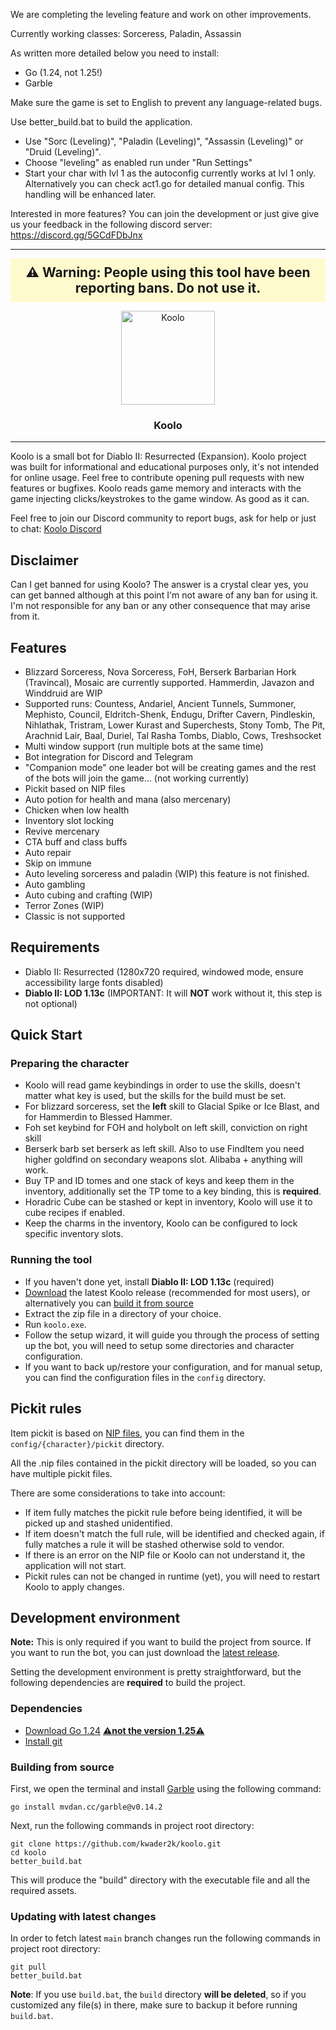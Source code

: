 We are completing the leveling feature and work on other improvements.

Currently working classes: Sorceress, Paladin, Assassin

As written more detailed below you need to install:

- Go (1.24, not 1.25!)
- Garble

Make sure the game is set to English to prevent any language-related bugs.

Use better_build.bat to build the application.

- Use "Sorc (Leveling)", "Paladin (Leveling)", "Assassin (Leveling)" or "Druid (Leveling)".
- Choose "leveling" as enabled run under "Run Settings"
- Start your char with lvl 1 as the autoconfig currently works at lvl 1 only. Alternatively you can check act1.go for detailed manual config. This handling will be enhanced later.

Interested in more features? You can join the development or just give give us your feedback in the following discord server: https://discord.gg/5GCdFDbJnx

---
<div style="background-color: #FFFACD; padding: 10px; border-radius: 5px; text-align: center">
  <h2 style="margin: 0;">⚠️ Warning: People using this tool have been reporting bans. Do not use it.</h2>
</div>
<p align="center">
  <img src="assets/koolo.webp" alt="Koolo" width="150">
</p>
<h3 align="center">Koolo</h3>

---

Koolo is a small bot for Diablo II: Resurrected (Expansion). Koolo project was built for informational and educational purposes
only, it's not intended for online usage. Feel free to contribute opening pull requests with new features or bugfixes.
Koolo reads game memory and interacts with the game injecting clicks/keystrokes to the game window. As good as it can.

Feel free to join our Discord community to report bugs, ask for help or just to chat: [Koolo Discord]( https://discord.gg/zgFMyzAFHE)

## Disclaimer
Can I get banned for using Koolo? The answer is a crystal clear yes, you can get banned although at this point I'm
not aware of any ban for using it. I'm not responsible for any ban or any other consequence that may arise from it.

## Features
- Blizzard Sorceress, Nova Sorceress, FoH, Berserk Barbarian Hork (Travincal), Mosaic are currently supported. Hammerdin, Javazon and Winddruid are WIP
- Supported runs: Countess, Andariel, Ancient Tunnels, Summoner, Mephisto, Council, Eldritch-Shenk, Endugu, Drifter Cavern, Pindleskin, Nihlathak,
  Tristram, Lower Kurast and Superchests, Stony Tomb, The Pit, Arachnid Lair, Baal, Duriel, Tal Rasha Tombs, Diablo, Cows, Treshsocket
- Multi window support (run multiple bots at the same time)
- Bot integration for Discord and Telegram
- "Companion mode" one leader bot will be creating games and the rest of the bots will join the game... (not working currently)
- Pickit based on NIP files
- Auto potion for health and mana (also mercenary)
- Chicken when low health
- Inventory slot locking
- Revive mercenary
- CTA buff and class buffs
- Auto repair
- Skip on immune
- Auto leveling sorceress and paladin (WIP) this feature is not finished.
- Auto gambling
- Auto cubing and crafting (WIP)
- Terror Zones (WIP)
- Classic is not supported

## Requirements
- Diablo II: Resurrected (1280x720 required, windowed mode, ensure accessibility large fonts disabled)
- **Diablo II: LOD 1.13c** (IMPORTANT: It will **NOT** work without it, this step is not optional)

## Quick Start
### Preparing the character
- Koolo will read game keybindings in order to use the skills, doesn't matter what key is used, but the skills for the build must be set.
- For blizzard sorceress, set the **left** skill to Glacial Spike or Ice Blast, and for Hammerdin to Blessed Hammer.
- Foh set keybind for FOH and holybolt on left skill, conviction on right skill
- Berserk barb set berserk as left skill. Also to use FindItem you need higher goldfind on secondary weapons slot. Alibaba + anything will work.
- Buy TP and ID tomes and one stack of keys and keep them in the inventory, additionally set the TP tome to a key binding, this is **required**.
- Horadric Cube can be stashed or kept in inventory, Koolo will use it to cube recipes if enabled.
- Keep the charms in the inventory, Koolo can be configured to lock specific inventory slots.

### Running the tool
- If you haven't done yet, install **Diablo II: LOD 1.13c** (required)
- [Download](https://github.com/hectorgimenez/koolo/releases) the latest Koolo release (recommended for most users), or alternatively you can [build it from source](#development-environment)
- Extract the zip file in a directory of your choice.
- Run `koolo.exe`.
- Follow the setup wizard, it will guide you through the process of setting up the bot, you will need to setup some directories and character configuration.
- If you want to back up/restore your configuration, and for manual setup, you can find the configuration files in the `config` directory.

## Pickit rules
Item pickit is based on [NIP files](https://github.com/blizzhackers/pickits/blob/master/NipGuide.md), you can find them in the `config/{character}/pickit` directory.

All the .nip files contained in the pickit directory will be loaded, so you can have multiple pickit files.

There are some considerations to take into account:
- If item fully matches the pickit rule before being identified, it will be picked up and stashed unidentified.
- If item doesn't match the full rule, will be identified and checked again, if fully matches a rule it will be stashed otherwise sold to vendor.
- If there is an error on the NIP file or Koolo can not understand it, the application will not start.
- Pickit rules can not be changed in runtime (yet), you will need to restart Koolo to apply changes.

## Development environment
**Note:** This is only required if you want to build the project from source. If you want to run the bot, you can just download the [latest release](https://github.com/hectorgimenez/koolo/releases).

Setting the development environment is pretty straightforward, but the following dependencies are **required** to build the project.

### Dependencies
- [Download Go 1.24](https://go.dev/dl/) <ins>⚠️**not the version 1.25**⚠️</ins> 
- [Install git](https://gitforwindows.org/)

### Building from source

First, we open the terminal and install [Garble](https://github.com/burrowers/garble) using the following command:
```shell
go install mvdan.cc/garble@v0.14.2
```

Next, run the following commands in project root directory:
```shell
git clone https://github.com/kwader2k/koolo.git
cd koolo
better_build.bat
```
This will produce the "build" directory with the executable file and all the required assets.

### Updating with latest changes
In order to fetch latest `main` branch changes run the following commands in project root directory:
```shell
git pull
better_build.bat
```
**Note**: If you use `build.bat`, the `build` directory **will be deleted**, so if you customized any file(s) in there, make sure to backup it before running `build.bat`.
